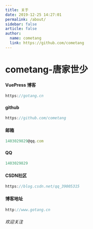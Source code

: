 ```yaml
---
title: 关于
date: 2019-12-25 14:27:01
permalink: /about/
sidebar: false
article: false
author:
  name: cometang
  link: https://github.com/cometang
---
```

#  cometang-唐家世少



#### VuePress 博客

```js
https://gotang.cn
```



#### github

```js
https://github.com/cometang
```



#### 邮箱

```js
1403029829@qq.com
```



#### QQ

```js
1403029829
```



#### CSDN社区

```js
https://blog.csdn.net/qq_39005315
```

#### 博客地址

```js
http://www.gotang.cn
```


###### 欢迎关注

